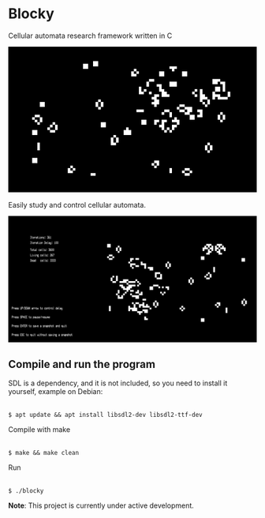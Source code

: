 # Blocky

Cellular automata research framework written in C

![Screenshot](https://github.com/5p4c351ck/Blocky/blob/main/docs/CA.PNG)

Easily study and control cellular automata.

![Screenshot](https://github.com/5p4c351ck/Blocky/blob/main/docs/CA.png)

## Compile and run the program


SDL is a dependency, and it is not included, so you need to install it yourself,
example on Debian:

```

$ apt update && apt install libsdl2-dev libsdl2-ttf-dev
```


Compile with make

```

$ make && make clean
```
 

Run

```

$ ./blocky
```

**Note**: This project is currently under active development.
